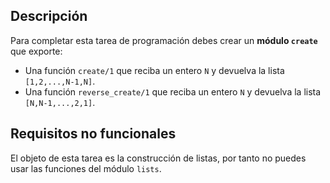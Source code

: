 Descripción
-----------

Para completar esta tarea de programación debes crear un **módulo `create`**
que exporte:

* Una función `create/1` que reciba un entero `N` y devuelva la lista
  `[1,2,...,N-1,N]`.
* Una función `reverse_create/1` que reciba un entero `N` y devuelva la lista
  `[N,N-1,...,2,1]`.


Requisitos no funcionales
-------------------------

El objeto de esta tarea es la construcción de listas, por tanto no puedes usar las funciones del módulo `lists`.
